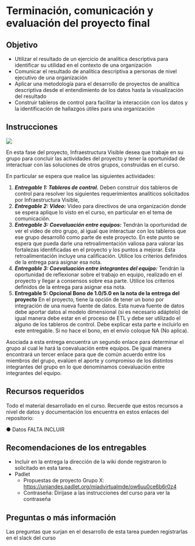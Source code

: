 # **Terminación, comunicación y evaluación del proyecto final**
## **Objetivo**
- Utilizar el resultado de un ejercicio de analítica descriptiva para identificar su utilidad en el contexto de una organización
- Comunicar el resultado de analítica descriptiva a personas de nivel ejecutivo de una organización
- Aplicar una metodología para el desarrollo de proyectos de analítica descriptiva desde el entendimiento de los datos hasta la visualización del resultado
- Construir tableros de control para facilitar la interacción con los datos y la identificación de hallazgos útiles para una organización
## **Instrucciones**

![](./imagenes/S210InfrestructuraVisible.png)

En esta fase del proyecto, Infraestructura Visible desea que trabaje en su grupo para concluir las actividades del proyecto y tener la oportunidad de interactuar con las soluciones de otros grupos, construidas en el curso. 

En particular se espera que realice las siguientes actividades:
1.	***Entregable 1: Tableros de control.*** Deben construir dos tableros de control para resolver los siguientes requerimientos analíticos solicitados por Infraestructura Visible,   
2.	***Entregable 2: Video:*** Video para directivos de una organización donde se espera aplique lo visto en el curso, en particular en el tema de comunicación.
3.	***Entregable 3: Coevaluación entre equipos:*** Tendrán la oportunidad de ver el video de otro grupo, al igual que interactuar con los tableros que ese grupo desarrolló como parte de este proyecto. En este punto se espera que pueda darle una retroalimentación valiosa para valorar las fortalezas identificadas en el proyecto y los puntos a mejorar. Esta retroalimentación incluye una calificación. Utilice los criterios definidos de la entrega para asignar esa nota.
4.	***Entregable 3: Coevaluación entre integrantes del equipo:*** Tendrán la oportunidad de reflexionar sobre el trabajo en equipo, realizado en el proyecto y llegar a consensos sobre esa parte. Utilice los criterios definidos de la entrega para asignar esa nota.
5. **Entregable 5: Opcional Bono de 1.0/5.0 en la nota de la entrega del proyecto** En el proyecto, tiene la opción de tener un bono por integración de una nueva fuente de datos. Esta nueva fuente de datos debe aportar datos al modelo dimensional (si es necesario adáptelo) de igual manera debe estar en el proceso de ETL y debe ser utilizado el alguno de los tableros de control. Debe explicar esta parte e incluirlo en este entregable. Si no hace el bono, en el envío coloque NA (No aplica).

Asociada a esta entrega encuentra un segundo enlace para determinar el grupo al cual le hará la coevaluación entre equipos. De igual manera encontrará un tercer enlace para que de común acuerdo entre los miembros del grupo, evalúen el aporte y compromiso de los distintos integrantes del grupo en lo que denominamos coevaluación entre integrantes del equipo.

## **Recursos requeridos**
Todo el material desarrollado en el curso. Recuerde que estos recursos a nivel de datos y documentación los encuentra en estos enlaces del  repositorio:

●	Datos FALTA INCLUIR
## **Recomendaciones de los entregables**
- Incluir en la entrega la dirección de la wiki donde registraron lo solicitado en esta tarea.
- Padlet
    - Propuestas de proyecto Grupo X: https://uniandes.padlet.org/miadvirtualmde/ow6uu0ce6b6r0z4
    - Contraseña: Diríjase a las instrucciones del curso para ver la contraseña
## **Preguntas o más información**
Las preguntas que surjan en el desarrollo de esta tarea pueden registrarlas en el slack del curso
